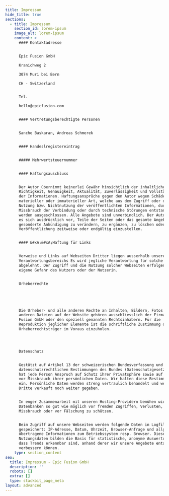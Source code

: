 ```yaml
---
title: Impressum
hide_title: true
sections:
  - title: Impressum
    section_id: lorem-ipsum
    image_alt: lorem-ipsum
    content: >
      #### Kontaktadresse


      Epic Fusion GmbH

      Kranichweg 2

      3074 Muri bei Bern

      CH - Switzerland


      Tel.

      hello@epicfusion.com


      #### Vertretungsberechtigte Personen


      Sanche Baskaran, Andreas Schmerek


      #### Handeslregistereintrag


      ##### Mehrwertsteuernummer


      #### Haftungsauschluss


      Der Autor übernimmt keinerlei Gewähr hinsichtlich der inhaltlichen
      Richtigkeit, Genauigkeit, Aktualität, Zuverlässigkeit und Vollständigkeit
      der Informationen. Haftungsansprüche gegen den Autor wegen Schäden
      materieller oder immaterieller Art, welche aus dem Zugriff oder der
      Nutzung bzw. Nichtnutzung der veröffentlichten Informationen, durch
      Missbrauch der Verbindung oder durch technische Störungen entstanden sind,
      werden ausgeschlossen. Alle Angebote sind unverbindlich. Der Autor behält
      es sich ausdrücklich vor, Teile der Seiten oder das gesamte Angebot ohne
      gesonderte Ankündigung zu verändern, zu ergänzen, zu löschen oder die
      Veröffentlichung zeitweise oder endgültig einzustellen.


      #### &#xA;&#xA;Haftung für Links


      Verweise und Links auf Webseiten Dritter liegen ausserhalb unseres
      Verantwortungsbereichs Es wird jegliche Verantwortung für solche Webseiten
      abgelehnt. Der Zugriff und die Nutzung solcher Webseiten erfolgen auf
      eigene Gefahr des Nutzers oder der Nutzerin.


      Urheberrechte





      Die Urheber- und alle anderen Rechte an Inhalten, Bildern, Fotos oder
      anderen Dateien auf der Website gehören ausschliesslich der Firma Epic
      Fusion GmbH oder den speziell genannten Rechtsinhabern. Für die
      Reproduktion jeglicher Elemente ist die schriftliche Zustimmung der
      Urheberrechtsträger im Voraus einzuholen.




      Datenschutz


      Gestützt auf Artikel 13 der schweizerischen Bundesverfassung und die
      datenschutzrechtlichen Bestimmungen des Bundes (Datenschutzgesetz, DSG)
      hat jede Person Anspruch auf Schutz ihrer Privatsphäre sowie auf Schutz
      vor Missbrauch ihrer persönlichen Daten. Wir halten diese Bestimmungen
      ein. Persönliche Daten werden streng vertraulich behandelt und weder an
      Dritte verkauft noch weiter gegeben.


      In enger Zusammenarbeit mit unseren Hosting-Providern bemühen wir uns, die
      Datenbanken so gut wie möglich vor fremden Zugriffen, Verlusten,
      Missbrauch oder vor Fälschung zu schützen.


      Beim Zugriff auf unsere Webseiten werden folgende Daten in Logfiles
      gespeichert: IP-Adresse, Datum, Uhrzeit, Browser-Anfrage und allg.
      übertragene Informationen zum Betriebssystem resp. Browser. Diese
      Nutzungsdaten bilden die Basis für statistische, anonyme Auswertungen, so
      dass Trends erkennbar sind, anhand derer wir unsere Angebote entsprechend
      verbessern können.
    type: section_content
seo:
  title: Impressum - Epic Fusion GmbH
  description: ''
  robots: []
  extra: []
  type: stackbit_page_meta
layout: advanced
---
```

